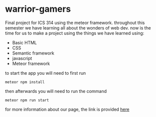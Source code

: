 # warrior-gamers
Final project for ICS 314
using the meteor framework.
throughout this semester we have learning all about the wonders of web dev.
now is the time for us to make a project using the things we have learned using:
- Basic HTML
- CSS
- Semantic framework
- javascript
- Meteor framework

to start the app you will need to first run
```
meteor npm install
```
then afterwards you will need to run the command
```
meteor npm run start
```

for more information about our page, the link is provided [here](https://314gb.github.io/)

